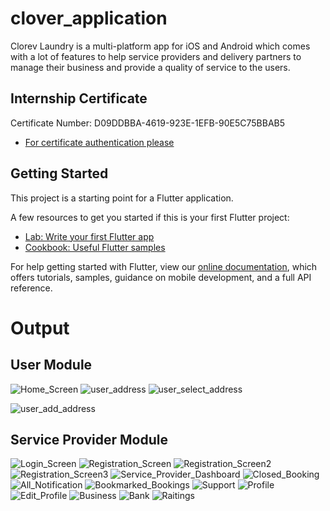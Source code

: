 # clover_application

Clorev Laundry is a multi-platform app for iOS and Android which comes with a lot of features to help service providers and delivery partners to manage their business and provide a quality of service to the users.

## Internship Certificate
  Certificate Number: D09DDBBA-4619-923E-1EFB-90E5C75BBAB5
- [For certificate authentication please](https://internshala.com/verify_certificate)

## Getting Started

This project is a starting point for a Flutter application.

A few resources to get you started if this is your first Flutter project:

- [Lab: Write your first Flutter app](https://flutter.dev/docs/get-started/codelab)
- [Cookbook: Useful Flutter samples](https://flutter.dev/docs/cookbook)

For help getting started with Flutter, view our
[online documentation](https://flutter.dev/docs), which offers tutorials,
samples, guidance on mobile development, and a full API reference.

# Output
## User Module
![Home_Screen](https://user-images.githubusercontent.com/62322340/169649711-66cd15a6-cc25-4bf2-936b-29bcc15b1ac1.JPG)
![user_address](https://user-images.githubusercontent.com/62322340/169649822-43bf2518-482b-4921-acda-02bed23c9990.JPG)
![user_select_address](https://user-images.githubusercontent.com/62322340/169649880-2db6e52a-0f5f-41b6-a3bf-0b3ec908e1b1.JPG)

![user_add_address](https://user-images.githubusercontent.com/62322340/169649844-5137c21a-6c7f-41cd-8647-314da97a16dc.JPG)

## Service Provider Module

![Login_Screen](https://user-images.githubusercontent.com/62322340/169649946-98ed24fc-2b41-4762-80d4-b74bca586516.JPG)
![Registration_Screen](https://user-images.githubusercontent.com/62322340/169649959-07f096a6-69ed-4bb4-aba6-b1a52bb6c054.JPG)
![Registration_Screen2](https://user-images.githubusercontent.com/62322340/169649964-6ca52a66-a05f-4d66-a806-b8186eadfb91.JPG)
![Registration_Screen3](https://user-images.githubusercontent.com/62322340/169649965-3e4c4439-7eec-4f27-976d-122b7a94abec.JPG)
![Service_Provider_Dashboard](https://user-images.githubusercontent.com/62322340/169649972-e38386b6-6cfd-4e5c-9448-516ab4cbe844.JPG)
![Closed_Booking](https://user-images.githubusercontent.com/62322340/169650000-ea010185-3232-44dc-91f6-66aafbbb2c2d.JPG)
![All_Notification](https://user-images.githubusercontent.com/62322340/169650005-08255447-f1f2-4c1e-990d-96ff57d6511e.JPG)
![Bookmarked_Bookings](https://user-images.githubusercontent.com/62322340/169650019-2f186020-75a7-40f1-b1d9-57eac105436a.JPG)
![Support](https://user-images.githubusercontent.com/62322340/169650033-0b0b53fc-806a-4757-ba93-d9a1876f5397.JPG)
![Profile](https://user-images.githubusercontent.com/62322340/169650048-d0f4c362-bbff-47b0-af24-9f5effd605b2.JPG)
![Edit_Profile](https://user-images.githubusercontent.com/62322340/169650053-fd2527a5-91d4-42e5-bf0c-90dedde312a6.JPG)
![Business](https://user-images.githubusercontent.com/62322340/169650076-3323c109-dd66-44e5-9479-f890675ce499.JPG)
![Bank](https://user-images.githubusercontent.com/62322340/169650086-87ca1d0f-1ed4-4715-985f-112485841bbb.JPG)
![Raitings](https://user-images.githubusercontent.com/62322340/169650097-b5c84ab3-86e9-484e-8161-d4631c0c9cab.JPG)




